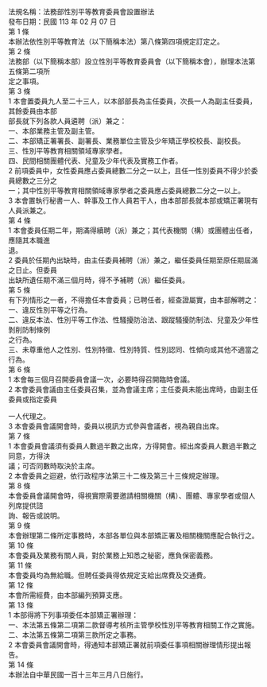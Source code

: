 法規名稱：法務部性別平等教育委員會設置辦法  
發布日期：民國 113 年 02 月 07 日  
第 1 條  
本辦法依性別平等教育法（以下簡稱本法）第八條第四項規定訂定之。  
第 2 條  
法務部（以下簡稱本部）設立性別平等教育委員會（以下簡稱本會），辦理本法第五條第二項所  
定之事項。  
第 3 條  
1 本會置委員九人至二十三人，以本部部長為主任委員，次長一人為副主任委員，其餘委員由本部  
部長就下列各款人員遴聘（派）兼之：  
一、本部業務主管及副主管。  
二、本部矯正署署長、副署長、業務單位主管及少年矯正學校校長、副校長。  
三、性別平等教育相關領域專家學者。  
四、民間相關團體代表、兒童及少年代表及實務工作者。  
2 前項委員中，女性委員應占委員總數二分之一以上，且任一性別委員不得少於委員總數之三分之  
一；其中性別平等教育相關領域專家學者之委員應占委員總數二分之一以上。  
3 本會置執行秘書一人、幹事及工作人員若干人，由本部部長就本部或矯正署現有人員派兼之。  
第 4 條  
1 本會委員任期二年，期滿得續聘（派）兼之；其代表機關（構）或團體出任者，應隨其本職進  
退。  
2 委員於任期內出缺時，由主任委員補聘（派）兼之，繼任委員任期至原任期屆滿之日止。但委員  
出缺所遺任期不滿三個月時，得不予補聘（派）繼任委員。  
第 5 條  
有下列情形之一者，不得擔任本會委員；已聘任者，經查證屬實，由本部解聘之：  
一、違反性別平等之行為。  
二、違反本法、性別平等工作法、性騷擾防治法、跟蹤騷擾防制法、兒童及少年性剝削防制條例  
之行為。  
三、未尊重他人之性別、性別特徵、性別特質、性別認同、性傾向或其他不適當之行為。  
第 6 條  
1 本會每三個月召開委員會議一次，必要時得召開臨時會議。  
2 本會委員會議由主任委員召集，並為會議主席；主任委員未能出席時，由副主任委員或指定委員  


一人代理之。  
3 本會委員會議開會時，委員以視訊方式參與會議者，視為親自出席。  
第 7 條  
1 本會委員會議須有委員人數過半數之出席，方得開會。經出席委員人數過半數之同意，方得決  
議；可否同數時取決於主席。  
2 本會委員之迴避，依行政程序法第三十二條及第三十三條規定辦理。  
第 8 條  
本會委員會議開會時，得視實際需要邀請相關機關（構）、團體、專家學者或個人列席提供諮  
詢、報告或說明。  
第 9 條  
本會辦理第二條所定事務時，本部各單位與本部矯正署及相關機關應配合執行之。  
第 10 條  
本會委員及業務有關人員，對於業務上知悉之秘密，應負保密義務。  
第 11 條  
本會委員均為無給職。但聘任委員得依規定支給出席費及交通費。  
第 12 條  
本會所需經費，由本部編列預算支應。  
第 13 條  
1 本部得將下列事項委任本部矯正署辦理：  
一、本法第五條第二項第二款督導考核所主管學校性別平等教育相關工作之實施。  
二、本法第五條第二項第三款所定之事務。  
2 本會委員會議開會時，得通知本部矯正署就前項委任事項相關辦理情形提出報告。  
第 14 條  
本辦法自中華民國一百十三年三月八日施行。  


